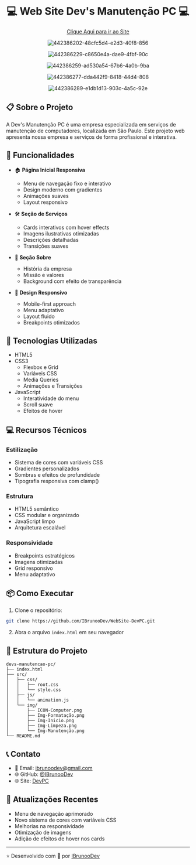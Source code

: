 ### <h1 align="center"> :computer: Web Site Dev's Manutenção PC :computer:</h1>

<p align="center">
 <a href="https://devpc.netlify.app/">Clique Aqui para ir ao Site</a><br/>
</p>

<div align="center">
  
![442386202-48cfc5d4-e2d3-40f8-856](https://github.com/user-attachments/assets/712fa3cb-f379-4f5b-986c-9ed86f7b6df5)

![442386229-c8650e4a-dae9-4fbf-90c](https://github.com/user-attachments/assets/17cbe496-6e89-417e-a76f-6cebd0000a4d)

![442386259-ad530a54-67b6-4a0b-9ba](https://github.com/user-attachments/assets/fba33df6-4f3e-4047-8b32-c5febd80f7f4)

![442386277-dda442f9-8418-44d4-808](https://github.com/user-attachments/assets/885c1336-ec42-4a25-8b16-d164a7bdc011)

![442386289-e1db1d13-903c-4a5c-92e](https://github.com/user-attachments/assets/3a71df42-a095-4784-931e-7756607504c8)

</div>

## 📋 Sobre o Projeto

A Dev's Manutenção PC é uma empresa especializada em serviços de manutenção de computadores, localizada em São Paulo. Este projeto web apresenta nossa empresa e serviços de forma profissional e interativa.

## 🎯 Funcionalidades

- 🏠 **Página Inicial Responsiva**
  - Menu de navegação fixo e interativo
  - Design moderno com gradientes
  - Animações suaves
  - Layout responsivo

- 🛠️ **Seção de Serviços**
  - Cards interativos com hover effects
  - Imagens ilustrativas otimizadas
  - Descrições detalhadas
  - Transições suaves

- 💼 **Seção Sobre**
  - História da empresa
  - Missão e valores
  - Background com efeito de transparência

- 📱 **Design Responsivo**
  - Mobile-first approach
  - Menu adaptativo
  - Layout fluido
  - Breakpoints otimizados

## 🚀 Tecnologias Utilizadas

- HTML5
- CSS3
  - Flexbox e Grid
  - Variáveis CSS
  - Media Queries
  - Animações e Transições
- JavaScript
  - Interatividade do menu
  - Scroll suave
  - Efeitos de hover

## 💻 Recursos Técnicos

### Estilização
- Sistema de cores com variáveis CSS
- Gradientes personalizados
- Sombras e efeitos de profundidade
- Tipografia responsiva com clamp()

### Estrutura
- HTML5 semântico
- CSS modular e organizado
- JavaScript limpo
- Arquitetura escalável

### Responsividade
- Breakpoints estratégicos
- Imagens otimizadas
- Grid responsivo
- Menu adaptativo

## 📦 Como Executar

1. Clone o repositório:
```bash
git clone https://github.com/IBrunooDev/WebSite-DevPC.git
```

2. Abra o arquivo `index.html` em seu navegador

## 🎨 Estrutura do Projeto

```plaintext
devs-manutencao-pc/
├── index.html
├── src/
│   ├── css/
│   │   ├── root.css
│   │   └── style.css
│   ├── js/
│   │   └── animation.js
│   └── img/
│       ├── ICON-Computer.png
│       ├── Img-Formatação.png
│       ├── Img-Inicio.png
│       ├── Img-Limpeza.png
│       └── Img-Manutenção.png
└── README.md
```

## 📞 Contato

- 📧 Email: ibrunoodev@gmail.com
- 🌐 GitHub: [@IBrunooDev](https://github.com/IBrunooDev)
- 🌐 Site: [DevPC](https://devpc.netlify.app/)

## 🔄 Atualizações Recentes

- Menu de navegação aprimorado
- Novo sistema de cores com variáveis CSS
- Melhorias na responsividade
- Otimização de imagens
- Adição de efeitos de hover nos cards

---

⭐ Desenvolvido com 💙 por [IBrunooDev](https://github.com/IBrunooDev)
